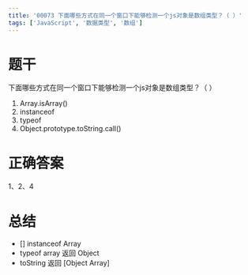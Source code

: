 ```yaml
---
title: '00073 下面哪些方式在同一个窗口下能够检测一个js对象是数组类型？（ ）'
tags: ['JavaScript', '数据类型', '数组']
---
```


# 题干

下面哪些方式在同一个窗口下能够检测一个js对象是数组类型？（ ）

1. Array.isArray()
2. instanceof
3. typeof
4. Object.prototype.toString.call()

# 正确答案

1、2、4

# 总结

- [] instanceof Array
- typeof array 返回 Object
- toString 返回 [Object Array]